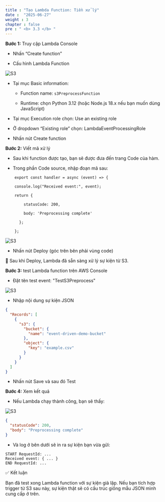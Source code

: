 ```yaml
---
title : "Tạo Lambda Function: Tiền xử lý"
date :  "2025-06-27" 
weight : 3
chapter : false
pre : " <b> 3.3 </b> "
--- 
```


**Bước 1:** Truy cập Lambda Console

- Nhấn “Create function”

- Cấu hình Lambda Function

![S3](/images/3-Accessibilitytoinstances/3.3.1.png)

- Tại mục Basic information:

  + Function name: `s3PreprocessFunction`

  + Runtime: chọn Python 3.12 (hoặc Node.js 18.x nếu bạn muốn dùng JavaScript)

- Tại mục Execution role chọn: Use an existing role

- Ở dropdown “Existing role” chọn: LambdaEventProcessingRole

- Nhấn nút Create function 

**Bước 2:** Viết mã xử lý

- Sau khi function được tạo, bạn sẽ được đưa đến trang Code của hàm.

- Trong phần Code source, nhập đoạn mã sau:
```
    export const handler = async (event) => {

    console.log("Received event:", event);

    return {

        statusCode: 200,

        body: 'Preprocessing complete'

      };

    };
```

![S3](/images/3-Accessibilitytoinstances/3.3.2.png)

- Nhấn nút Deploy (góc trên bên phải vùng code)

📌 Sau khi Deploy, Lambda đã sẵn sàng xử lý sự kiện từ S3.

**Bước 3:** test Lambda function trên AWS Console

- Đặt tên test event: "TestS3Preprocess"
 
![S3](/images/3-Accessibilitytoinstances/3.3.3Test.png)

- Nhập nội dung sự kiện JSON
  
```json
{
  "Records": [
    {
      "s3": {
        "bucket": {
          "name": "event-driven-demo-bucket"
        },
        "object": {
          "key": "example.csv"
        }
      }
    }
  ]
}
```

-  Nhấn nút Save và sau đó Test

**Bước 4:** Xem kết quả

- Nếu Lambda chạy thành công, bạn sẽ thấy:

![S3](/images/3-Accessibilitytoinstances/3.3.4kqtest.png)


```json
{
  "statusCode": 200,
  "body": "Preprocessing complete"
}
```

- Và log ở bên dưới sẽ in ra sự kiện bạn vừa gửi:


```
START RequestId: ...
Received event: { ... }
END RequestId: ...
```


✅ Kết luận

Bạn đã test xong Lambda function với sự kiện giả lập. Nếu bạn tích hợp trigger từ S3 sau này, sự kiện thật sẽ có cấu trúc giống mẫu JSON mình cung cấp ở trên.